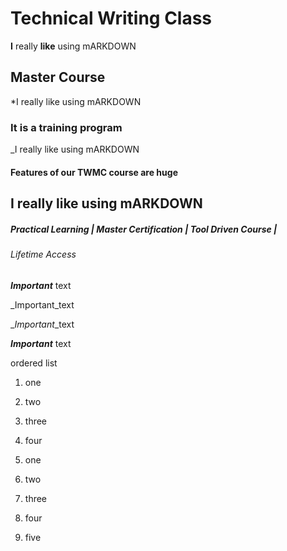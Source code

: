 # Technical Writing Class 

**I** really **like** using mARKDOWN 

## Master Course

*I really like using mARKDOWN

### It is a training program 

_I really like using mARKDOWN

#### Features of our TWMC course are huge

I really like using mARKDOWN
--------------------------------------------------------------

##### Practical Learning | Master Certification | Tool Driven Course | 

###### Lifetime Access

***Important*** text

_Important_text

_*Important*_text

**_Important_** text


ordered list 
1. one 
2. two
3. three
4. four

1. one
1. two
2. three
3. four
4. five
